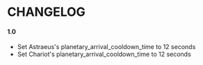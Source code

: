 # CHANGELOG

#### 1.0

 - Set Astraeus's planetary_arrival_cooldown_time to 12 seconds
 - Set Chariot's planetary_arrival_cooldown_time to 12 seconds
